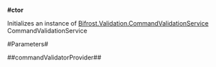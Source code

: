 **#ctor**

Initializes an instance of [Bifrost.Validation.CommandValidationService](Bifrost.Validation.CommandValidationService) CommandValidationService

#Parameters#


##commandValidatorProvider##


